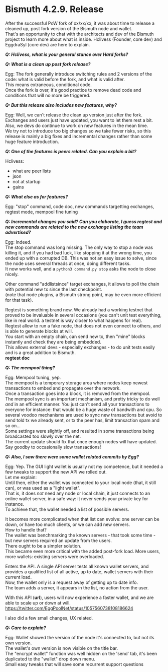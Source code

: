 # Bismuth 4.2.9. Release

After the successful PoW fork of xx/xx/xx, it was about time to release a cleaned up, post fork version of the Bismuth node and wallet.  
That's an opportunity to chat with the architects and dev of the Bismuth project to learn more about what is inside.
Hclivess (Founder, core dev)  and EggdraSyl (core dev) are here to explain.

_**Q: Hclivess, what is your general stance over Hard forks?**_


_**Q: What is a clean up post fork release?**_

Egg: The fork generally introduce switching rules and 2 versions of the code: what is valid before the fork, and what is valid after.  
This means extraneous, conditional code.  
Once the fork is over, it's good practice to remove dead code and conditions that will no more be triggered.  


_**Q: But this release also includes new features, why?**_

Egg: Well, we can't release the clean up version just after the fork. Exchanges and users just have updated, you want to let them rest a bit.  
Also, we devs do continue to work on new features in the mean time.  
We try not to introduce too big changes so we take fewer risks, so this release is mainly a big fixes and incremental changes rather than some huge feature introduction.

_**Q: One of the features is peers related. Can you explain a bit?**_

Hclivess:  
- what are peer lists
- json
- not at startup
- gains

_**Q: What else as for features?**_

Egg: "stop" command, code doc, new commands targetting exchanges, regtest mode, mempool fine tuning

_**Q: Incremental changes you said? Can you elaborate, I guess regtest and new commands are related to the new exchange listing the team advertised?**_

Egg: Indeed.  
The stop command was long missing. The only way to stop a node was killing it, and if you had bad luck, like stopping it at the wrong time, you ended up with a corrupted DB. This was not an easy issue to solve, since the node uses several threads at once, doing different tasks.  
It now works well, and a `python3 command.py stop` asks the node to close nicely.

Other command "addlistsince" target exchanges, it allows to poll the chain with potential new tx since the last checkpoint.  
(note that node plugins, a Bismuth strong point, may be even more efficient for that task).

Regtest is something brand new. We already had a working testnet that proved to be invaluable in several occasions (you can't unit test everything, like in real world. a testnet is way closer to what happens for real).  
Regtest allow to run a fake node, that does not even connect to others, and is able to generate blocks at will.  
You start with an empty chain, can send new tx, then "mine" blocks instantly and check they are being embedded.  
This allows external devs - especially exchanges - to do unit tests easily and is a great addition to Bismuth.  
**regtest doc**

_**Q: The mempool thing?**_

Egg: Mempool tuning, yep.  
The mempool is a temporary storage area where nodes keep newest transactions to embed and propagate over the network.  
Once a transaction goes into a block, it is removed from the mempool.  
The mempool sync is an important mechanism, and pretty tricky to do well *and* in an efficient manner. You just can't send all your transactions to everyone for instance: that would be a huge waste of bandwith and cpu. So several voodoo mechanisms are used to sync new transactions but avoid to send told tx we already sent, or tx the peer has, limit transaction spam and so on...  
Some settings were slightly off, and resulted in some transactions being broadcasted too slowly over the net.  
The current update should fix that once enough nodes will have updated. Say goodby to occasionally slow transactions!

_**Q: Also, I saw there were some wallet related commits by Egg?**_

Egg: Yep. The GUI light wallet is usually not my competence, but it needed a few tweaks to support the new API we rolled out.  
Let me explain:  
Until then, either the wallet was connected to your local node (that, it still can), or was used as a "light wallet".  
That is, it does *not* need any node or local chain, it just connects to an online wallet server, in a safe way: it never sends your private key for instance.  
To achieve that, the wallet needed a list of possible servers.

It becomes more complicated when that list can evolve: one server can be down, or have too much clients, or we can add new servers.  
How to handle that?  
The wallet was benchmarking the known servers - that took some time - but new servers required an update from the users.  
There ought to be a simpler solution.  
This became even more critical with the added post-fork load. More users, more wallets: existing servers were overloaded.

Enters the API. A single API server tests all known wallet servers, and provides a qualified list of all active, up to date, wallet servers with their current load.  
Now, the wallet only is a request away of getting up to date info.  
The team adds a server, it appears in the list, no action from the user.

With this API (**url**), users will now experience a faster wallet, and we are able to scale up or down at will.  
https://twitter.com/EggPoolNet/status/1057560738108186624

I also did a few small changes, UX related.

_**Q: Care to explain?**_

Egg: Wallet showed the version of the node it's connected to, but not its own version.  
The wallet's own version is now visible on the title bar.  
The "encrypt wallet" function was well hidden on the 'send' tab, it's been duplicated to the "wallet" drop down menu.  
Small easy tweaks that will save some recurrent support questions

 
